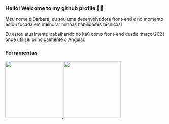 ### Hello! Welcome to my github profile 👋✨

Meu nome é Barbara, eu sou uma desenvolvedora front-end e no momento estou focada em melhorar minhas habilidades técnicas! 

Eu estou atualmente trabalhando no itaú como front-end desde março/2021 onde utilizei principalmente o Angular.

### Ferramentas

<i class="devicon-angularjs-plain"></i>


<div>
<a href="https://github.com/barbaraNegosseki">
<img loading="lazy" height="180em" src="https://github-readme-stats.vercel.app/api/top-langs/?username=barbaraNegosseki&layout=compact&langs_count=7&theme=dracula"/>
<img loading="lazy" height="180em" src="https://github-readme-stats.vercel.app/api?username=barbaraNegosseki&show_icons=true&theme=dracula&include_all_commits=true&count_private=true"/>
</div>
